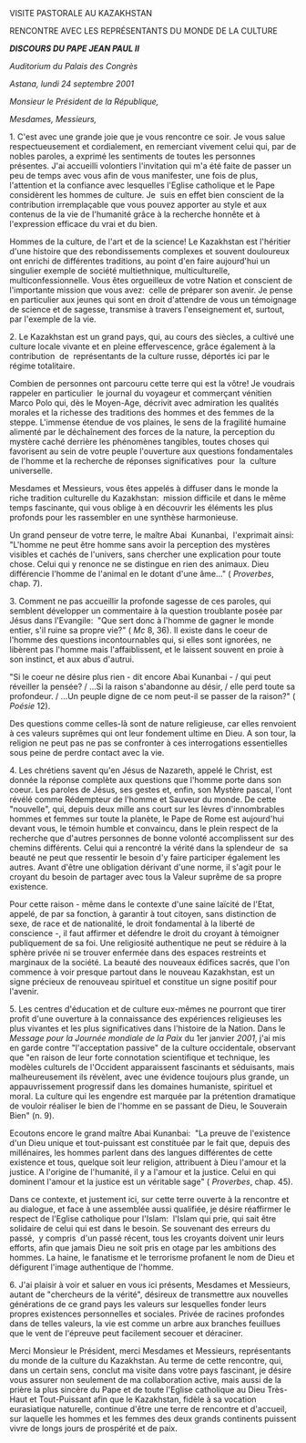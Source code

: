 VISITE PASTORALE AU KAZAKHSTAN

RENCONTRE AVEC LES REPRÉSENTANTS DU MONDE DE LA CULTURE

***DISCOURS DU PAPE JEAN PAUL II***

*Auditorium du Palais des Congrès*

*Astana, lundi 24 septembre 2001*

*Monsieur le Président de la République,*

*Mesdames, Messieurs,*

1. C'est avec une grande joie que je vous rencontre ce soir. Je vous salue respectueusement et cordialement, en remerciant vivement celui qui, par de nobles paroles, a exprimé les sentiments de toutes les personnes présentes. J'ai accueilli volontiers l'invitation qui m'a été faite de passer un peu de temps avec vous afin de vous manifester, une fois de plus, l'attention et la confiance avec lesquelles l'Eglise catholique et le Pape considèrent les hommes de culture. Je  suis en effet bien conscient de la contribution irremplaçable que vous pouvez apporter au style et aux contenus de la vie de l'humanité grâce à la recherche honnête et à l'expression efficace du vrai et du bien.

Hommes de la culture, de l'art et de la science! Le Kazakhstan est l'héritier d'une histoire que des rebondissements complexes et souvent douloureux ont enrichi de différentes traditions, au point d'en faire aujourd'hui un singulier exemple de société multiethnique, multiculturelle, multiconfessionnelle. Vous êtes orgueilleux de votre Nation et conscient de l'importante mission que vous avez:  celle de préparer son avenir. Je pense en particulier aux jeunes qui sont en droit d'attendre de vous un témoignage de science et de sagesse, transmise à travers l'enseignement et, surtout, par l'exemple de la vie.

2. Le Kazakhstan est un grand pays, qui, au cours des siècles, a cultivé une culture locale vivante et en pleine effervescence, grâce également à la contribution  de  représentants de la culture russe, déportés ici par le régime totalitaire.

Combien de personnes ont parcouru cette terre qui est la vôtre! Je voudrais rappeler en particulier  le journal du voyageur et commerçant vénitien Marco Polo qui, dès le Moyen-Age, décrivit avec admiration les qualités morales et la richesse des traditions des hommes et des femmes de la steppe. L'immense étendue de vos plaines, le sens de la fragilité humaine alimenté par le déchaînement des forces de la nature, la perception du mystère caché derrière les phénomènes tangibles, toutes choses qui favorisent au sein de votre peuple l'ouverture aux questions fondamentales de l'homme et la recherche de réponses significatives  pour  la  culture universelle.

Mesdames et Messieurs, vous êtes appelés à diffuser dans le monde la riche tradition culturelle du Kazakhstan:  mission difficile et dans le même temps fascinante, qui vous oblige à en découvrir les éléments les plus profonds pour les rassembler en une synthèse harmonieuse.

Un grand penseur de votre terre, le maître Abai  Kunanbai,  l'exprimait ainsi:  "L'homme ne peut être homme sans avoir la perception des mystères visibles et cachés de l'univers, sans chercher une explication pour toute chose. Celui qui y renonce ne se distingue en rien des animaux. Dieu différencie l'homme de l'animal en le dotant d'une âme..." ( *Proverbes*, chap. 7).

3. Comment ne pas accueillir la profonde sagesse de ces paroles, qui semblent développer un commentaire à la question troublante posée par Jésus dans l'Evangile:  "Que sert donc à l'homme de gagner le monde entier, s'il ruine sa propre vie?" ( *Mc* 8, 36). Il existe dans le coeur de l'homme des questions incontournables qui, si elles sont ignorées, ne libèrent pas l'homme mais l'affaiblissent, et le laissent souvent en proie à son instinct, et aux abus d'autrui.

"Si le coeur ne désire plus rien - dit encore Abai Kunanbai - / qui peut réveiller la pensée? / ...Si la raison s'abandonne au désir, / elle perd toute sa profondeur. / ...Un peuple digne de ce nom peut-il se passer de la raison?" ( *Poésie* 12).

Des questions comme celles-là sont de nature religieuse, car elles renvoient à ces valeurs suprêmes qui ont leur fondement ultime en Dieu. A son tour, la religion ne peut pas ne pas se confronter à ces interrogations essentielles sous peine de perdre contact avec la vie.

4. Les chrétiens savent qu'en Jésus de Nazareth, appelé le Christ, est donnée la réponse complète aux questions que l'homme porte dans son coeur. Les paroles de Jésus, ses gestes et, enfin, son Mystère pascal, l'ont révélé comme Rédempteur de l'homme et Sauveur du monde. De cette "nouvelle", qui, depuis deux mille ans court sur les lèvres d'innombrables hommes et femmes sur toute la planète, le Pape de Rome est aujourd'hui devant vous, le témoin humble et convaincu, dans le plein respect de la recherche que d'autres personnes de bonne volonté accomplissent sur des chemins différents. Celui qui a rencontré la vérité dans la splendeur de  sa beauté ne peut que ressentir le besoin d'y faire participer également les autres. Avant d'être une obligation dérivant d'une norme, il s'agit pour le croyant du besoin de partager avec tous la Valeur suprême de sa propre existence.

Pour cette raison - même dans le contexte d'une saine laïcité de l'Etat, appelé, de par sa fonction, à garantir à tout citoyen, sans distinction de sexe, de race et de nationalité, le droit fondamental à la liberté de conscience -, il faut affirmer et défendre le droit du croyant à témoigner publiquement de sa foi. Une religiosité authentique ne peut se réduire à la sphère privée ni se trouver enfermée dans des espaces restreints et marginaux de la société. La beauté des nouveaux édifices sacrés, que l'on commence à voir presque partout dans le nouveau Kazakhstan, est un signe précieux de renouveau spirituel et constitue un signe positif pour l'avenir.

5. Les centres d'éducation et de culture eux-mêmes ne pourront que tirer profit d'une ouverture à la connaissance des expériences religieuses les plus vivantes et les plus significatives dans l'histoire de la Nation. Dans le *Message pour la Journée mondiale de la Paix* du 1er janvier *2001*, j'ai mis en garde contre "l'acceptation passive" de la culture occidentale, observant que "en raison de leur forte connotation scientifique et technique, les modèles culturels de l'Occident apparaissent fascinants et séduisants, mais malheureusement ils révèlent, avec une évidence toujours plus grande, un appauvrissement progressif dans les domaines humaniste, spirituel et moral. La culture qui les engendre est marquée par la prétention dramatique de vouloir réaliser le bien de l'homme en se passant de Dieu, le Souverain Bien" (n. 9).

Ecoutons encore le grand maître Abai Kunanbai:  "La preuve de l'existence d'un Dieu unique et tout-puissant est constituée par le fait que, depuis des millénaires, les hommes parlent dans des langues différentes de cette existence et tous, quelque soit leur religion, attribuent à Dieu l'amour et la justice. A l'origine de l'humanité, il y a l'amour et la justice. Celui en qui dominent l'amour et la justice est un véritable sage" ( *Proverbes*, chap. 45).

Dans ce contexte, et justement ici, sur cette terre ouverte à la rencontre et au dialogue, et face à une assemblée aussi qualifiée, je désire réaffirmer le respect de l'Eglise catholique pour l'Islam:  l'Islam qui prie, qui sait être solidaire de celui qui est dans le besoin. Se souvenant des erreurs du passé,  y compris  d'un passé récent, tous les croyants doivent unir leurs efforts, afin que jamais Dieu ne soit pris en otage par les ambitions des hommes. La haine, le fanatisme et le terrorisme profanent le nom de Dieu et défigurent l'image authentique de l'homme.

6. J'ai plaisir à voir et saluer en vous ici présents, Mesdames et Messieurs, autant de "chercheurs de la vérité", désireux de transmettre aux nouvelles générations de ce grand pays les valeurs sur lesquelles fonder leurs propres existences personnelles et sociales. Privée de racines profondes dans de telles valeurs, la vie est comme un arbre aux branches feuillues que le vent de l'épreuve peut facilement secouer et déraciner.

Merci Monsieur le Président, merci Mesdames et Messieurs, représentants du monde de la culture du Kazakhstan. Au terme de cette rencontre, qui, dans un certain sens, conclut ma visite dans votre pays fascinant, je désire vous assurer non seulement de ma collaboration active, mais aussi de la prière la plus sincère du Pape et de toute l'Eglise catholique au Dieu Très-Haut et Tout-Puissant afin que le Kazakhstan, fidèle à sa vocation eurasiatique naturelle, continue d'être une terre de rencontre et d'accueil, sur laquelle les hommes et les femmes des deux grands continents puissent vivre de longs jours de prospérité et de paix.